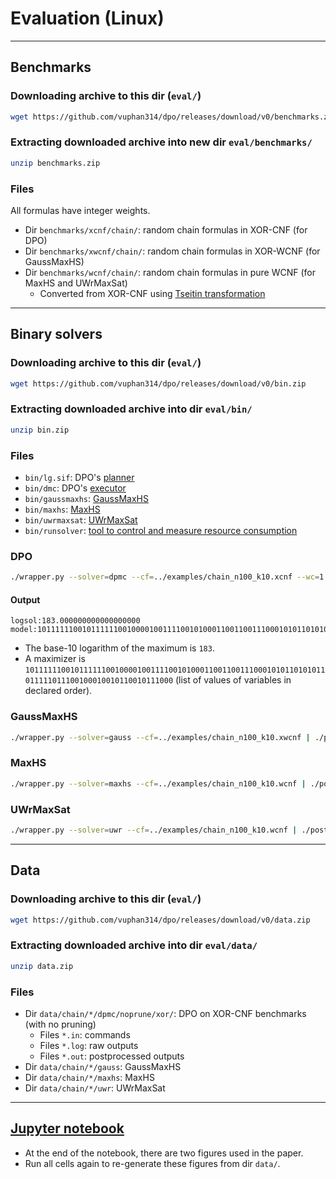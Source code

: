 # Evaluation (Linux)

--------------------------------------------------------------------------------

## Benchmarks

### Downloading archive to this dir (`eval/`)
```bash
wget https://github.com/vuphan314/dpo/releases/download/v0/benchmarks.zip
```

### Extracting downloaded archive into new dir `eval/benchmarks/`
```bash
unzip benchmarks.zip
```

### Files
All formulas have integer weights.
- Dir `benchmarks/xcnf/chain/`: random chain formulas in XOR-CNF (for DPO)
- Dir `benchmarks/xwcnf/chain/`: random chain formulas in XOR-WCNF (for GaussMaxHS)
- Dir `benchmarks/wcnf/chain/`: random chain formulas in pure WCNF (for MaxHS and UWrMaxSat)
  - Converted from XOR-CNF using [Tseitin transformation](https://pyeda.readthedocs.io/en/latest/expr.html#tseitin-s-encoding)

--------------------------------------------------------------------------------

## Binary solvers

### Downloading archive to this dir (`eval/`)
```bash
wget https://github.com/vuphan314/dpo/releases/download/v0/bin.zip
```

### Extracting downloaded archive into dir `eval/bin/`
```bash
unzip bin.zip
```

### Files
- `bin/lg.sif`: DPO's [planner](../lg/)
- `bin/dmc`: DPO's [executor](../dmc/)
- `bin/gaussmaxhs`: [GaussMaxHS](https://github.com/meelgroup/gaussmaxhs)
- `bin/maxhs`: [MaxHS](https://maxsat-evaluations.github.io/2021/mse21-solver-src/complete/maxhs.zip)
- `bin/uwrmaxsat`: [UWrMaxSat](https://maxsat-evaluations.github.io/2021/mse21-solver-src/complete/uwrmaxsat.zip)
- `bin/runsolver`: [tool to control and measure resource consumption](https://github.com/utpalbora/runsolver)

### DPO
```bash
./wrapper.py --solver=dpmc --cf=../examples/chain_n100_k10.xcnf --wc=1 --er=1 --mf=1 | ./postprocessor.py 2>/dev/null
```
#### Output
```
logsol:183.000000000000000000
model:1011111100101111110010000100111100101000110011001110001010110101011011111011100100010010110010111000
```
- The base-10 logarithm of the maximum is `183`.
- A maximizer is `1011111100101111110010000100111100101000110011001110001010110101011011111011100100010010110010111000` (list of values of variables in declared order).

### GaussMaxHS
```bash
./wrapper.py --solver=gauss --cf=../examples/chain_n100_k10.xwcnf | ./postprocessor.py 2>/dev/null
```

### MaxHS
```bash
./wrapper.py --solver=maxhs --cf=../examples/chain_n100_k10.wcnf | ./postprocessor.py 2>/dev/null
```

### UWrMaxSat
```bash
./wrapper.py --solver=uwr --cf=../examples/chain_n100_k10.wcnf | ./postprocessor.py 2>/dev/null
```

--------------------------------------------------------------------------------

## Data

### Downloading archive to this dir (`eval/`)
```bash
wget https://github.com/vuphan314/dpo/releases/download/v0/data.zip
```

### Extracting downloaded archive into dir `eval/data/`
```bash
unzip data.zip
```

### Files
- Dir `data/chain/*/dpmc/noprune/xor/`: DPO on XOR-CNF benchmarks (with no pruning)
  - Files `*.in`: commands
  - Files `*.log`: raw outputs
  - Files `*.out`: postprocessed outputs
- Dir `data/chain/*/gauss`: GaussMaxHS
- Dir `data/chain/*/maxhs`: MaxHS
- Dir `data/chain/*/uwr`: UWrMaxSat

--------------------------------------------------------------------------------

## [Jupyter notebook](dpo.ipynb)
- At the end of the notebook, there are two figures used in the paper.
- Run all cells again to re-generate these figures from dir `data/`.
